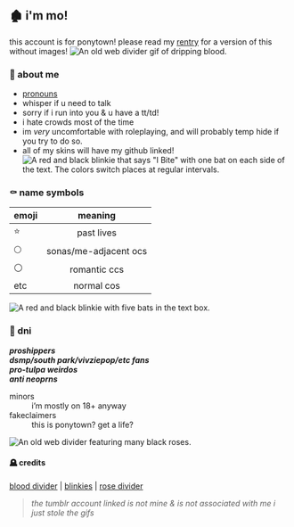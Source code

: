 ## 🏚️ i'm mo!
this account is for ponytown! please read my [rentry](https://rentry.co/ponybyi) for a version of this without images!
![An old web divider gif of dripping blood.](https://web.archive.org/web/20070726134104/http://de.geocities.com/sdodip/vampire/vampire/bloodani.gif)

### 🦇 about me
- [pronouns](https://pronouny.xyz/u/bubby)
- whisper if u need to talk
- sorry if i run into you & u have a tt/td!
- i hate crowds most of the time
- im *very* uncomfortable with roleplaying, and will probably temp hide if you try to do so.
- all of my skins will have my github linked!  
![A red and black blinkie that says "I Bite" with one bat on each side of the text. The colors switch places at regular intervals.](https://64.media.tumblr.com/588c485a783611e27fc1874f90f43715/a364ac8eef42b0d9-43/s250x400/3ea32e1cf3206b1ff04f79f66f665a8402261420.gifv)

### ⚰️ name symbols  
| emoji | meaning               |
| ----- |:---------------------:|
| ⭐    | past lives            |
| 🌕    | sonas/me-adjacent ocs |
| ⚪    | romantic ccs          |
| etc   | normal cos            |


![A red and black blinkie with five bats in the text box.](https://64.media.tumblr.com/2a8249f8052d7e1da51f19e2b3bbc7ff/a364ac8eef42b0d9-f1/s250x400/270c26dcbd016517e5bb938728a2227bc580b291.gifv)

### 🧛 dni
***proshippers  
dsmp/south park/vivziepop/etc fans  
pro-tulpa weirdos  
anti neoprns***
<dl>
  <dt>minors</dt>
  <dd>i’m mostly on 18+ anyway</dd>
  <dt>fakeclaimers</dt>
  <dd>this is ponytown? get a life?</dd>
</dl>

![An old web divider featuring many black roses.](https://64.media.tumblr.com/6ed289b225bad05115eff814794c5f60/8c6c9c67e7bd719d-0d/s400x600/7936e2bf43baf155530dd5a828cbfc9019bb4558.gifv)

#### 🪦 credits
[blood divider](https://gifcities.org/) | [blinkies](https://morbidweb.tumblr.com/post/682784571027308544/vampireredundead-blinkies) | [rose divider](https://morbidweb.tumblr.com/post/684936414203412480/divider-dump-r3animat0r)
> *the tumblr account linked is not mine & is not associated with me i just stole the gifs*
